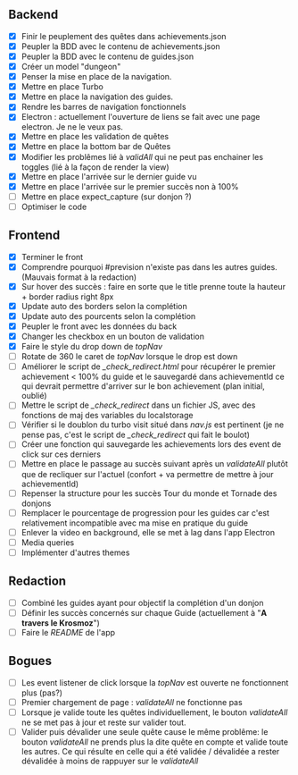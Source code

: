 ## Backend

- [x] Finir le peuplement des quêtes dans achievements.json
- [x] Peupler la BDD avec le contenu de achievements.json
- [x] Peupler la BDD avec le contenu de guides.json
- [x] Créer un model "dungeon"
- [x] Penser la mise en place de la navigation.
- [x] Mettre en place Turbo
- [x] Mettre en place la navigation des guides.
- [x] Rendre les barres de navigation fonctionnels
- [x] Electron : actuellement l'ouverture de liens se fait avec une page electron. Je ne le veux pas.
- [x] Mettre en place les validation de quêtes
- [x] Mettre en place la bottom bar de Quêtes
- [x] Modifier les problêmes lié à _validAll_ qui ne peut pas enchainer les toggles (lié à la façon de render la view)
- [x] Mettre en place l'arrivée sur le dernier guide vu
- [x] Mettre en place l'arrivée sur le premier succès non à 100%
- [ ] Mettre en place expect_capture (sur donjon ?)
- [ ] Optimiser le code

## Frontend

- [x] Terminer le front
- [x] Comprendre pourquoi #prevision n'existe pas dans les autres guides. (Mauvais format à la redaction)
- [x] Sur hover des succès : faire en sorte que le title prenne toute la hauteur + border radius right 8px
- [x] Update auto des borders selon la complétion
- [x] Update auto des pourcents selon la complétion
- [x] Peupler le front avec les données du back
- [x] Changer les checkbox en un bouton de validation
- [x] Faire le style du drop down de _topNav_
- [ ] Rotate de 360 le caret de _topNav_ lorsque le drop est down
- [ ] Améliorer le script de *_check_redirect.html* pour récupérer le premier achievement < 100% du guide et le sauvegardé dans achievementId ce qui devrait permettre d'arriver sur le bon achievement (plan initial, oublié)
- [ ] Mettre le script de *_check_redirect* dans un fichier JS, avec des fonctions de maj des variables du localstorage
- [ ] Vérifier si le doublon du turbo visit situé dans _nav.js_ est pertinent (je ne pense pas, c'est le script de *_check_redirect* qui fait le boulot)
- [ ] Créer une fonction qui sauvegarde les achievements lors des event de click sur ces derniers
- [ ] Mettre en place le passage au succès suivant après un _validateAll_ plutôt que de recliquer sur l'actuel (confort + va permettre de mettre à jour achievementId)
- [ ] Repenser la structure pour les succès Tour du monde et Tornade des donjons
- [ ] Remplacer le pourcentage de progression pour les guides car c'est relativement incompatible avec ma mise en pratique du guide
- [ ] Enlever la video en background, elle se met à lag dans l'app Electron
- [ ] Media queries
- [ ] Implémenter d'autres themes

## Redaction

- [ ] Combiné les guides ayant pour objectif la complétion d'un donjon
- [ ] Définir les succès concernés sur chaque Guide (actuellement à "**A travers le Krosmoz**")
- [ ] Faire le _README_ de l'app

## Bogues

- [ ] Les event listener de click lorsque la _topNav_ est ouverte ne fonctionnent plus (pas?)
- [ ] Premier chargement de page : _validateAll_ ne fonctionne pas
- [ ] Lorsque je valide toute les quêtes individuellement, le bouton _validateAll_ ne se met pas à jour et reste sur valider tout.
- [ ] Valider puis dévalider une seule quête cause le même problême: le bouton _validateAll_ ne prends plus la dite quête en compte et valide toute les autres. Ce qui résulte en celle qui a été validée / dévalidée a rester dévalidée à moins de rappuyer sur le _validateAll_
